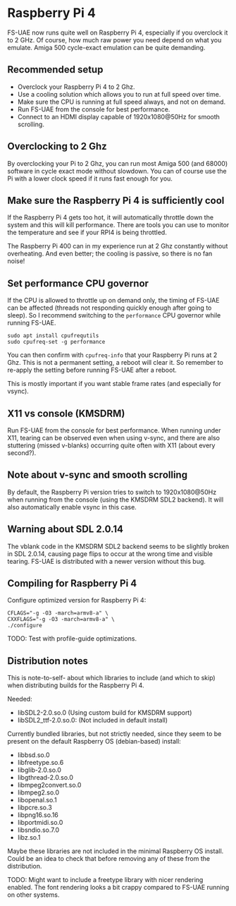 # Raspberry Pi 4

FS-UAE now runs quite well on Raspberry Pi 4, especially if you overclock it
to 2 GHz. Of course, how much raw power you need depend on what you emulate.
Amiga 500 cycle-exact emulation can be quite demanding.

## Recommended setup

* Overclock your Raspberry Pi 4 to 2 Ghz.
* Use a cooling solution which allows you to run at full speed over time.
* Make sure the CPU is running at full speed always, and not on demand.
* Run FS-UAE from the console for best performance.
* Connect to an HDMI display capable of 1920x1080@50Hz for smooth scrolling.

## Overclocking to 2 Ghz

By overclocking your Pi to 2 Ghz, you can run most Amiga 500 (and 68000)
software in cycle exact mode without slowdown. You can of course use the Pi
with a lower clock speed if it runs fast enough for you.

## Make sure the Raspberry Pi 4 is sufficiently cool

If the Raspberry Pi 4 gets too hot, it will automatically throttle down the
system and this will kill performance. There are tools you can use to monitor
the temperature and see if your RPI4 is being throttled.

The Raspberry Pi 400 can in my experience run at 2 Ghz constantly without
overheating. And even better; the cooling is passive, so there is no fan noise!

## Set performance CPU governor

If the CPU is allowed to throttle up on demand only, the timing of FS-UAE can
be affected (threads not responding quickly enough after going to sleep). So I
recommend switching to the `performance` CPU governor while running FS-UAE.

    sudo apt install cpufrequtils
    sudo cpufreq-set -g performance

You can then confirm with `cpufreq-info` that your Raspberry Pi runs at 2 Ghz.
This is not a permanent setting, a reboot will clear it. So remember to
re-apply the setting before running FS-UAE after a reboot.

This is mostly important if you want stable frame rates (and especially for
vsync).

## X11 vs console (KMSDRM)

Run FS-UAE from the console for best performance. When running under X11, 
tearing can be observed even when using v-sync, and there are also stuttering
(missed v-blanks) occurring quite often with X11 (about every second?).

## Note about v-sync and smooth scrolling

By default, the Raspberry Pi version tries to switch to 1920x1080@50Hz when
running from the console (using the KMSDRM SDL2 backend). It will also
automatically enable vsync in this case.

## Warning about SDL 2.0.14

The vblank code in the KMSDRM SDL2 backend seems to be slightly broken in SDL
2.0.14, causing page flips to occur at the wrong time and visible tearing.
FS-UAE is distributed with a newer version without this bug.

## Compiling for Raspberry Pi 4

Configure optimized version for Raspberry Pi 4:

    CFLAGS="-g -O3 -march=armv8-a" \
    CXXFLAGS="-g -O3 -march=armv8-a" \
    ./configure

TODO: Test with profile-guide optimizations.

## Distribution notes

This is note-to-self- about which libraries to include (and which to skip) when
distributing builds for the Raspberry Pi 4.

Needed:

- libSDL2-2.0.so.0 (Using custom build for KMSDRM support)
- libSDL2_ttf-2.0.so.0: (Not included in default install)

Currently bundled libraries, but not strictly needed, since they seem to be
present on the default Raspberry OS (debian-based) install:

- libbsd.so.0
- libfreetype.so.6
- libglib-2.0.so.0
- libgthread-2.0.so.0
- libmpeg2convert.so.0
- libmpeg2.so.0
- libopenal.so.1
- libpcre.so.3
- libpng16.so.16
- libportmidi.so.0
- libsndio.so.7.0
- libz.so.1

Maybe these libraries are not included in the minimal Raspberry OS install.
Could be an idea to check that before removing any of these from the
distribution.

TODO: Might want to include a freetype library with nicer rendering enabled.
The font rendering looks a bit crappy compared to FS-UAE running on other
systems.
